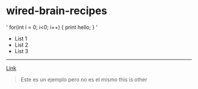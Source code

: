 # wired-brain-recipes

'
for(int i = 0; i<0; i++) {
  print hello;
}
'

- List 1
- List 2
- List 3
___


[Link](https://www.google.com)

> Este es un ejemplo
> pero no es el mismo
> this is other
